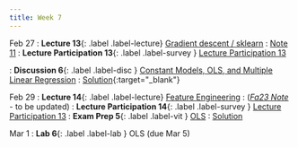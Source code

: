 ```yaml
---
title: Week 7
---
```


Feb 27
: **Lecture 13**{: .label .label-lecture} [Gradient descent / sklearn](lecture/lec13)
    : [Note 11](https://ds100.org/course-notes/gradient_descent/gradient_descent.html)
: **Lecture Participation 13**{: .label .label-survey } [Lecture Participation 13](https://app.sli.do/event/2HTD1yqcaC7F3RL1nok8jw/embed/polls/f84bcceb-e12f-4ef6-9f03-4aac2a26db58)

: **Discussion 6**{: .label .label-disc } [Constant Models, OLS, and Multiple Linear Regression](https://drive.google.com/file/d/1XdbKUvIKYVHBW3BSAXyIQIRdxm5i1iwN/view)
    : [Solution](https://drive.google.com/file/d/1UNM97mS6jnd1xFVytHj4aMKhreuVvhCn/view){:target="_blank"}

Feb 29
: **Lecture 14**{: .label .label-lecture} [Feature Engineering](lecture/lec14)
    : ([*Fa23 Note*](https://ds100.org/fa23-course-notes/feature_engineering/feature_engineering.html) - to be updated)
: **Lecture Participation 14**{: .label .label-survey } [Lecture Participation 13](https://app.sli.do/event/dEhz5DBPDgMvTrEUJdJe8B/embed/polls/eeba6954-121e-44b0-8396-4e8cb3282ee6)
: **Exam Prep 5**{: .label .label-vit } [OLS](https://drive.google.com/file/d/1y5itmGnFxa8S-hC9s0ooGbm8gVn_uQnV/view?usp=sharing)
    : [Solution](https://drive.google.com/file/d/1gi-r9e_kpQZXfCM4RIUigwCnzzWl2LgC/view?usp=sharing)<!-- , [Video](https://youtu.be/m3XEZUA_HBU) -->

Mar 1
: **Lab 6**{: .label .label-lab }  OLS (due Mar 5)